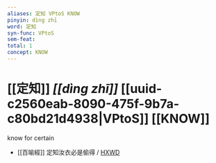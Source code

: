 ```yaml
---
aliases: 定知 VPtoS KNOW
pinyin: dìng zhī
word: 定知
syn-func: VPtoS
sem-feat: 
total: 1
concept: KNOW 
---
```

# [[定知]] *[[dìng zhī]]*  [[uuid-c2560eab-8090-475f-9b7a-c80bd21d4938|VPtoS]] [[KNOW]]
know for certain
 - [[百喻經]] 定知汝衣必是偷得 / [HXWD](https://hxwd.org/textview.html?location=KR6b0066_T_001-0544a.68)